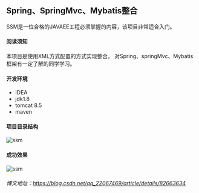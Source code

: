 ## Spring、SpringMvc、Mybatis整合
SSM是一位合格的JAVAEE工程必须掌握的内容，该项目非常适合入门。
#### 阅读须知
本项目是使用XML方式配置的方式实现整合。
对Spring、springMvc、Mybatis框架有一定了解的同学学习。
#### 开发环境
- IDEA
- jdk1.8 
- tomcat 8.5 
- maven
#### 项目目录结构
![ssm](https://github.com/caozongpeng/github-static/blob/master/ssm/ssm.png)

#### 成功效果
![ssm](https://github.com/caozongpeng/github-static/blob/master/ssm/ssm-index.png)

###### 博文地址：https://blog.csdn.net/qq_22067469/article/details/82663634